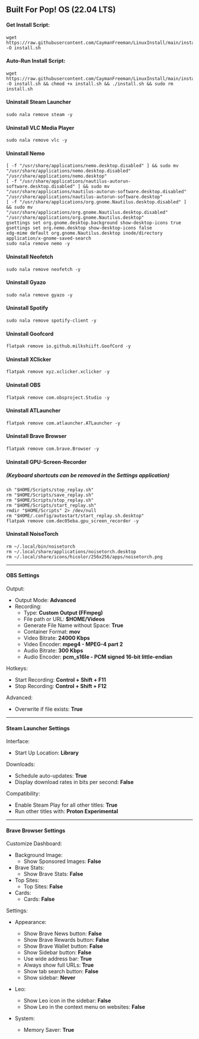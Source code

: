 ## Built For Pop! OS (22.04 LTS)

#### Get Install Script:
```
wget https://raw.githubusercontent.com/CaymanFreeman/LinuxInstall/main/install.sh -O install.sh
```

#### Auto-Run Install Script:
```
wget https://raw.githubusercontent.com/CaymanFreeman/LinuxInstall/main/install.sh -O install.sh && chmod +x install.sh && ./install.sh && sudo rm install.sh
```

#### Uninstall Steam Launcher
```
sudo nala remove steam -y
```

#### Uninstall VLC Media Player
```
sudo nala remove vlc -y
```

#### Uninstall Nemo
```
[ -f "/usr/share/applications/nemo.desktop.disabled" ] && sudo mv "/usr/share/applications/nemo.desktop.disabled" "/usr/share/applications/nemo.desktop"
[ -f "/usr/share/applications/nautilus-autorun-software.desktop.disabled" ] && sudo mv "/usr/share/applications/nautilus-autorun-software.desktop.disabled" "/usr/share/applications/nautilus-autorun-software.desktop"
[ -f "/usr/share/applications/org.gnome.Nautilus.desktop.disabled" ] && sudo mv "/usr/share/applications/org.gnome.Nautilus.desktop.disabled" "/usr/share/applications/org.gnome.Nautilus.desktop"
gsettings set org.gnome.desktop.background show-desktop-icons true
gsettings set org.nemo.desktop show-desktop-icons false
xdg-mime default org.gnome.Nautilus.desktop inode/directory application/x-gnome-saved-search
sudo nala remove nemo -y
```

#### Uninstall Neofetch
```
sudo nala remove neofetch -y
```

#### Uninstall Gyazo
```
sudo nala remove gyazo -y
```

#### Uninstall Spotify
```
sudo nala remove spotify-client -y
```

#### Uninstall Goofcord
```
flatpak remove io.github.milkshiift.GoofCord -y
```

#### Uninstall XClicker
```
flatpak remove xyz.xclicker.xclicker -y
```

#### Uninstall OBS
```
flatpak remove com.obsproject.Studio -y
```

#### Uninstall ATLauncher
```
flatpak remove com.atlauncher.ATLauncher -y
```

#### Uninstall Brave Browser
```
flatpak remove com.brave.Browser -y
```

#### Uninstall GPU-Screen-Recorder
##### (Keyboard shortcuts can be removed in the Settings application)
```
sh "$HOME/Scripts/stop_replay.sh"
rm "$HOME/Scripts/save_replay.sh"
rm "$HOME/Scripts/stop_replay.sh"
rm "$HOME/Scripts/start_replay.sh"
rmdir "$HOME/Scripts" 2> /dev/null
rm "$HOME/.config/autostart/start_replay.sh.desktop"
flatpak remove com.dec05eba.gpu_screen_recorder -y
```

#### Uninstall NoiseTorch
```
rm ~/.local/bin/noisetorch
rm ~/.local/share/applications/noisetorch.desktop
rm ~/.local/share/icons/hicolor/256x256/apps/noisetorch.png 
```

---

#### OBS Settings
Output:
- Output Mode: **Advanced**
- Recording:
  - Type: **Custom Output (FFmpeg)**
  - File path or URL: **$HOME/Videos**
  - Generate File Name without Space: **True**
  - Container Format: **mov**
  - Video Bitrate: **24000 Kbps**
  - Video Encoder: **mpeg4 - MPEG-4 part 2**
  - Audio Bitrate: **300 Kbps**
  - Audio Encoder: **pcm_s16le - PCM signed 16-bit little-endian**

Hotkeys:
- Start Recording: **Control + Shift + F11**
- Stop Recording: **Control + Shift + F12**

Advanced:
- Overwrite if file exists: **True**

---

#### Steam Launcher Settings
Interface:
- Start Up Location: **Library**

Downloads:
- Schedule auto-updates: **True**
- Display download rates in bits per second: **False**

Compatibility:
- Enable Steam Play for all other titles: **True**
- Run other titles with: **Proton Experimental**

---

#### Brave Browser Settings
Customize Dashboard:
- Background Image:
  - Show Sponsored Images: **False**
- Brave Stats:
  - Show Brave Stats: **False**
- Top Sites:
  - Top Sites: **False**
- Cards:
  - Cards: **False**

Settings:
- Appearance:
  - Show Brave News button: **False**
  - Show Brave Rewards button: **False**
  - Show Brave Wallet button: **False**
  - Show Sidebar button: **False**
  - Use wide address bar: **True**
  - Always show full URLs: **True**
  - Show tab search button: **False**
  - Show sidebar: **Never**
  
- Leo:
  - Show Leo icon in the sidebar: **False**
  - Show Leo in the context menu on websites: **False**

  
- System:
  - Memory Saver: **True**
